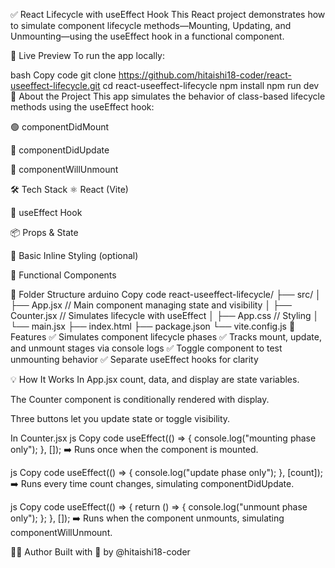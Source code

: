 ✅ React Lifecycle with useEffect Hook
This React project demonstrates how to simulate component lifecycle methods—Mounting, Updating, and Unmounting—using the useEffect hook in a functional component.

🚀 Live Preview
To run the app locally:

bash
Copy code
git clone https://github.com/hitaishi18-coder/react-useeffect-lifecycle.git
cd react-useeffect-lifecycle
npm install
npm run dev
🧠 About the Project
This app simulates the behavior of class-based lifecycle methods using the useEffect hook:

🟢 componentDidMount

🔄 componentDidUpdate

🔴 componentWillUnmount

🛠 Tech Stack
⚛️ React (Vite)

🧠 useEffect Hook

📦 Props & State

💅 Basic Inline Styling (optional)

🧩 Functional Components

📂 Folder Structure
arduino
Copy code
react-useeffect-lifecycle/
├── src/
│   ├── App.jsx         // Main component managing state and visibility
│   ├── Counter.jsx     // Simulates lifecycle with useEffect
│   ├── App.css         // Styling
│   └── main.jsx
├── index.html
├── package.json
└── vite.config.js
📸 Features
✅ Simulates component lifecycle phases
✅ Tracks mount, update, and unmount stages via console logs
✅ Toggle component to test unmounting behavior
✅ Separate useEffect hooks for clarity

💡 How It Works
In App.jsx
count, data, and display are state variables.

The Counter component is conditionally rendered with display.

Three buttons let you update state or toggle visibility.

In Counter.jsx
js
Copy code
useEffect(() => {
  console.log("mounting phase only");
}, []);
➡️ Runs once when the component is mounted.

js
Copy code
useEffect(() => {
  console.log("update phase only");
}, [count]);
➡️ Runs every time count changes, simulating componentDidUpdate.

js
Copy code
useEffect(() => {
  return () => {
    console.log("unmount phase only");
  };
}, []);
➡️ Runs when the component unmounts, simulating componentWillUnmount.

🧑‍💻 Author
Built with 💚 by @hitaishi18-coder
